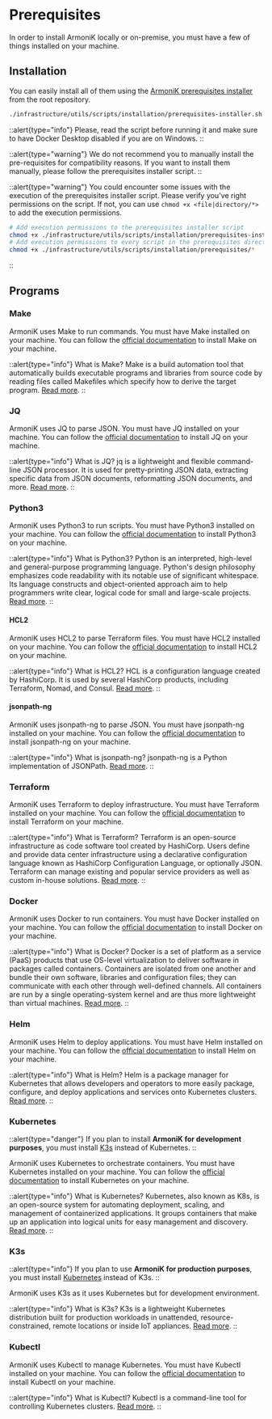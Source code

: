 <!-- TODO: Create `collapse` or `spoiler` for requirement alert. @see https://elements.nuxt.space/globals/callout#callout -->

# Prerequisites

In order to install ArmoniK locally or on-premise, you must have a few of things installed on your machine.

## Installation

You can easily install all of them using the [ArmoniK prerequisites installer](https://github.com/aneoconsulting/ArmoniK/blob/main/infrastructure/utils/scripts/installation/prerequisites-installer.sh) from the root repository.

```bash [shell]
./infrastructure/utils/scripts/installation/prerequisites-installer.sh
```

::alert{type="info"}
Please, read the script before running it and make sure to have Docker Desktop disabled if you are on Windows.
::

::alert{type="warning"}
We do not recommend you to manually install the pre-requisites for compatibility reasons. If you want to install them manually, please follow the prerequisites installer script.
::

::alert{type="warning"}
You could encounter some issues with the execution of the prerequisites installer script. Please verify you've right permissions on the script. If not, you can use `chmod +x <file|directory/*>` to add the execution permissions.

```sh
# Add execution permissions to the prerequisites installer script
chmod +x ./infrastructure/utils/scripts/installation/prerequisites-installer.sh
# Add execution permissions to every script in the prerequisites directory
chmod +x ./infrastructure/utils/scripts/installation/prerequisites/*
```

::

## Programs

### Make

ArmoniK uses Make to run commands. You must have Make installed on your machine. You can follow the [official documentation](https://www.gnu.org/software/make/) to install Make on your machine.

::alert{type="info"}
What is Make? Make is a build automation tool that automatically builds executable programs and libraries from source code by reading files called Makefiles which specify how to derive the target program. [Read more](https://en.wikipedia.org/wiki/Make_(software)).
::

### JQ

ArmoniK uses JQ to parse JSON. You must have JQ installed on your machine. You can follow the [official documentation](https://stedolan.github.io/jq/download/) to install JQ on your machine.

::alert{type="info"}
What is JQ? jq is a lightweight and flexible command-line JSON processor. It is used for pretty-printing JSON data, extracting specific data from JSON documents, reformatting JSON documents, and more. [Read more](https://stedolan.github.io/jq/).
::

### Python3

ArmoniK uses Python3 to run scripts. You must have Python3 installed on your machine. You can follow the [official documentation](https://www.python.org/downloads/) to install Python3 on your machine.

::alert{type="info"}
What is Python3? Python is an interpreted, high-level and general-purpose programming language. Python's design philosophy emphasizes code readability with its notable use of significant whitespace. Its language constructs and object-oriented approach aim to help programmers write clear, logical code for small and large-scale projects. [Read more](https://en.wikipedia.org/wiki/Python_(programming_language)).
::

#### HCL2

ArmoniK uses HCL2 to parse Terraform files. You must have HCL2 installed on your machine. You can follow the [official documentation](https://pypi.org/project/python-hcl2/) to install HCL2 on your machine.

::alert{type="info"}
What is HCL2? HCL is a configuration language created by HashiCorp. It is used by several HashiCorp products, including Terraform, Nomad, and Consul. [Read more](https://en.wikipedia.org/wiki/HCL_(programming_language)).
::

#### jsonpath-ng

ArmoniK uses jsonpath-ng to parse JSON. You must have jsonpath-ng installed on your machine. You can follow the [official documentation](https://pypi.org/project/jsonpath-ng/) to install jsonpath-ng on your machine.

::alert{type="info"}
What is jsonpath-ng? jsonpath-ng is a Python implementation of JSONPath. [Read more](https://pypi.org/project/jsonpath-ng/).
::

### Terraform

ArmoniK uses Terraform to deploy infrastructure. You must have Terraform installed on your machine. You can follow the [official documentation](https://learn.hashicorp.com/tutorials/terraform/install-cli) to install Terraform on your machine.

::alert{type="info"}
What is Terraform? Terraform is an open-source infrastructure as code software tool created by HashiCorp. Users define and provide data center infrastructure using a declarative configuration language known as HashiCorp Configuration Language, or optionally JSON. Terraform can manage existing and popular service providers as well as custom in-house solutions. [Read more](https://en.wikipedia.org/wiki/Terraform_(software)).
::

### Docker

ArmoniK uses Docker to run containers. You must have Docker installed on your machine. You can follow the [official documentation](https://docs.docker.com/engine/install/) to install Docker on your machine.

::alert{type="info"}
What is Docker? Docker is a set of platform as a service (PaaS) products that use OS-level virtualization to deliver software in packages called containers. Containers are isolated from one another and bundle their own software, libraries and configuration files; they can communicate with each other through well-defined channels. All containers are run by a single operating-system kernel and are thus more lightweight than virtual machines. [Read more](https://en.wikipedia.org/wiki/Docker_(software)).
::

### Helm

ArmoniK uses Helm to deploy applications. You must have Helm installed on your machine. You can follow the [official documentation](https://helm.sh/docs/intro/install/) to install Helm on your machine.

::alert{type="info"}
What is Helm? Helm is a package manager for Kubernetes that allows developers and operators to more easily package, configure, and deploy applications and services onto Kubernetes clusters. [Read more](https://en.wikipedia.org/wiki/Helm_(software)).
::

### Kubernetes

::alert{type="danger"}
If you plan to install **ArmoniK for development purposes**, you must install [K3s](#k3s) instead of Kubernetes.
::

ArmoniK uses Kubernetes to orchestrate containers. You must have Kubernetes installed on your machine. You can follow the [official documentation](https://kubernetes.io/releases/download/) to install Kubernetes on your machine.

::alert{type="info"}
What is Kubernetes? Kubernetes, also known as K8s, is an open-source system for automating deployment, scaling, and management of containerized applications. It groups containers that make up an application into logical units for easy management and discovery. [Read more](https://en.wikipedia.org/wiki/Kubernetes).
::

### K3s

::alert{type="info"}
If you plan to use **ArmoniK for production purposes**, you must install [Kubernetes](#kubernetes) instead of K3s.
::

ArmoniK uses K3s as it uses Kubernetes but for development environment.

::alert{type="info"}
What is K3s? K3s is a lightweight Kubernetes distribution built for production workloads in unattended, resource-constrained, remote locations or inside IoT appliances. [Read more](https://k3s.io/).
::

### Kubectl

ArmoniK uses Kubectl to manage Kubernetes. You must have Kubectl installed on your machine. You can follow the [official documentation](https://kubernetes.io/docs/tasks/tools/install-kubectl-linux/) to install Kubectl on your machine.

::alert{type="info"}
What is Kubectl? Kubectl is a command-line tool for controlling Kubernetes clusters. [Read more](https://kubernetes.io/docs/reference/kubectl/overview/).
::
